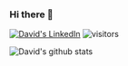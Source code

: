 ### Hi there 👋

<a href="https://www.linkedin.com/in/david-p%C3%A9rez-barroso-192824239/" target="blank"><img src="https://img.shields.io/badge/LinkedIn-0077B5?style=for-the-badge&logo=linkedin&logoColor=white" alt="David's LinkedIn"/></a>
![visitors](https://pageview.vercel.app/?github_user=davidpb0)

![David's github stats](https://github-readme-stats.vercel.app/api?username=davidpb0&show_icons=true&theme=dracula&hide=contribs&count_private=true)
<!--
**davidpb001/davidpb0** is a ✨ _special_ ✨ repository because its `README.md` (this file) appears on your GitHub profile.

Here are some ideas to get you started:

- 🔭 I’m currently working on ...
- 🌱 I’m currently learning ...
- 👯 I’m looking to collaborate on ...
- 🤔 I’m looking for help with ...
- 💬 Ask me about ...
- 📫 How to reach me: ...
- 😄 Pronouns: ...
- ⚡ Fun fact: ...
-->

